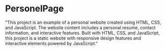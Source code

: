 # PersonelPage
"This project is an example of a personal website created using HTML, CSS, and JavaScript. The website content includes a personal resume, contact information, and interactive features. Built with HTML, CSS, and JavaScript, this project is a static website with responsive design features and interactive elements powered by JavaScript."
